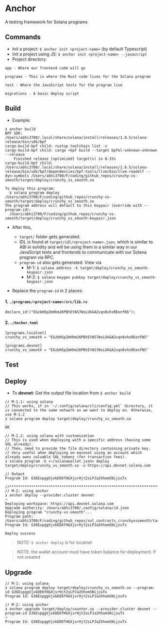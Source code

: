 # Anchor
A testing framework for Solana programs

## Commands
* Init a project: `$ anchor init <project-name>` (by default Typescript)
* Init a project using JS: `$ anchor init <project-name> --javascript`
* Project directory:
```
app - Where our frontend code will go

programs - This is where the Rust code lives for the Solana program

test - Where the JavaScript tests for the program live

migrations - A basic deploy script
```

## Build
* Example:
```
❯ anchor build                                               
BPF SDK: /Users/abhi3700/.local/share/solana/install/releases/1.8.5/solana-release/bin/sdk/bpf
cargo-build-bpf child: rustup toolchain list -v
cargo-build-bpf child: cargo +bpf build --target bpfel-unknown-unknown --release
    Finished release [optimized] target(s) in 0.33s
cargo-build-bpf child: /Users/abhi3700/.local/share/solana/install/releases/1.8.5/solana-release/bin/sdk/bpf/dependencies/bpf-tools/llvm/bin/llvm-readelf --dyn-symbols /Users/abhi3700/F/coding/github_repos/crunchy-vs-smooth/target/deploy/crunchy_vs_smooth.so

To deploy this program:
  $ solana program deploy /Users/abhi3700/F/coding/github_repos/crunchy-vs-smooth/target/deploy/crunchy_vs_smooth.so
The program address will default to this keypair (override with --program-id):
  /Users/abhi3700/F/coding/github_repos/crunchy-vs-smooth/target/deploy/crunchy_vs_smooth-keypair.json
```
* After this, 
	- `target/` folder gets generated.
	- IDL is found at `target/idl/<project-name>.json`, which is similar to ABI in solidity and will be using them in a similar way in our JavaScript tests and frontends to communicate with our Solana program via RPC.
	- `program-id` also gets generated. View via 
		+ M-1: `$ solana address -k target/deploy/crunchy_vs_smooth-keypair.json`
		+ M-2: `$ solana-keygen pubkey target/deploy/crunchy_vs_smooth-keypair.json`
		
* Replace the `program-id` in 2 places:

#### 1. `./programs/<project-name>/src/lib.rs`

```
declare_id!("EGzbH5pZmHhm26PBtEYA57WsLUkGA2vqn8vhsREenfNS");
```

#### 2. `./Anchor.toml`

```
[programs.localnet]
crunchy_vs_smooth = "EGzbH5pZmHhm26PBtEYA57WsLUkGA2vqn8vhsREenfNS"

[programs.devnet]
crunchy_vs_smooth = "EGzbH5pZmHhm26PBtEYA57WsLUkGA2vqn8vhsREenfNS"
```

## Test

## Deploy
* To __devnet__: Get the output file location from `$ anchor build`
```
// M-1.1: using solana
// This works, if in `~/.config/solana/cli/config.yml` directory, it is connected to the same network as we want to deploy on. Otherwise, use M-1.2
❯ solana program deploy target/deploy/crunchy_vs_smooth.so

OR

// M-1.2: using solana with customization
// This is used when deploying with a specific address (having some SOL already).
// Then, need to provide the file directory containing private key.
// Very useful when deploying on mainnet using an account which already owns valuable SOL tokens (for transaction fees).
❯ solana program -k <~/solanawallet.json> deploy target/deploy/crunchy_vs_smooth.so -u https://api.devnet.solana.com

// Output
Program Id: G36EspggVjxkDEKfHGXjsrHjt2sLPJa2hhomSNijzuTx

//*****************************************************************************************************************
// M-2: using anchor
❯ anchor deploy --provider.cluster devnet                                                                                                                                          ⏎
Deploying workspace: https://api.devnet.solana.com
Upgrade authority: /Users/abhi3700/.config/solana/id.json
Deploying program "crunchy-vs-smooth"...
Program path: /Users/abhi3700/F/coding/github_repos/sol_contracts_crunchyvssmooth/target/deploy/crunchy_vs_smooth.so...
Program Id: G36EspggVjxkDEKfHGXjsrHjt2sLPJa2hhomSNijzuTx

Deploy success
```

> NOTE: `$ anchor deploy` is for localnet

> NOTE: the wallet account must have token balance for deployment. If not created 

## Upgrade
```
// M-1: using solana
❯ solana program deploy target/deploy/crunchy_vs_smooth.so --program-id G36EspggVjxkDEKfHGXjsrHjt2sLPJa2hhomSNijzuTx
Program Id: G36EspggVjxkDEKfHGXjsrHjt2sLPJa2hhomSNijzuTx

// M-2: using anchor
❯ anchor upgrade target/deploy/counter.so --provider.cluster devnet --program-id G36EspggVjxkDEKfHGXjsrHjt2sLPJa2hhomSNijzuTx                                                      ⏎
Program Id: G36EspggVjxkDEKfHGXjsrHjt2sLPJa2hhomSNijzuTx
```

